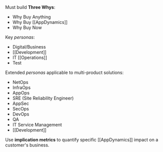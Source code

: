 Must build **Three Whys**:
- Why Buy Anything
- Why Buy [[AppDynamics]]
- Why Buy Now

Key *personas*:
- Digital/Business
- [[Development]]
- IT [[Operations]]
- Test

Extended *personas* applicable to multi-product solutions:
- NetOps
- InfraOps
- AppOps
- SRE (Site Reliability Engineer)
- AppSec
- SecOps
- DevOps
- QA
- IT Service Management
- [[Development]]

Use **implication metrics** to quantify specific [[AppDynamics]] impact on a customer's business.
